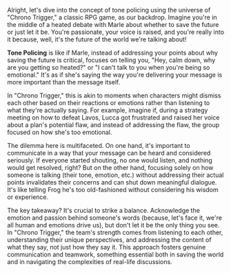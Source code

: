Alright, let's dive into the concept of tone policing using the universe of "Chrono Trigger," a classic RPG game, as our backdrop. Imagine you're in the middle of a heated debate with Marle about whether to save the future or just let it be. You're passionate, your voice is raised, and you're really into it because, well, it's the future of the world we're talking about!

**Tone Policing** is like if Marle, instead of addressing your points about why saving the future is critical, focuses on telling you, "Hey, calm down, why are you getting so heated?" or "I can't talk to you when you're being so emotional." It's as if she's saying the way you're delivering your message is more important than the message itself. 

In "Chrono Trigger," this is akin to moments when characters might dismiss each other based on their reactions or emotions rather than listening to what they're actually saying. For example, imagine if, during a strategy meeting on how to defeat Lavos, Lucca got frustrated and raised her voice about a plan's potential flaw, and instead of addressing the flaw, the group focused on how she's too emotional.

The dilemma here is multifaceted. On one hand, it's important to communicate in a way that your message can be heard and considered seriously. If everyone started shouting, no one would listen, and nothing would get resolved, right? But on the other hand, focusing solely on how someone is talking (their tone, emotion, etc.) without addressing their actual points invalidates their concerns and can shut down meaningful dialogue. It's like telling Frog he's too old-fashioned without considering his wisdom or experience.

The key takeaway? It's crucial to strike a balance. Acknowledge the emotion and passion behind someone's words (because, let's face it, we're all human and emotions drive us), but don't let it be the only thing you see. In "Chrono Trigger," the team's strength comes from listening to each other, understanding their unique perspectives, and addressing the content of what they say, not just how they say it. This approach fosters genuine communication and teamwork, something essential both in saving the world and in navigating the complexities of real-life discussions.
